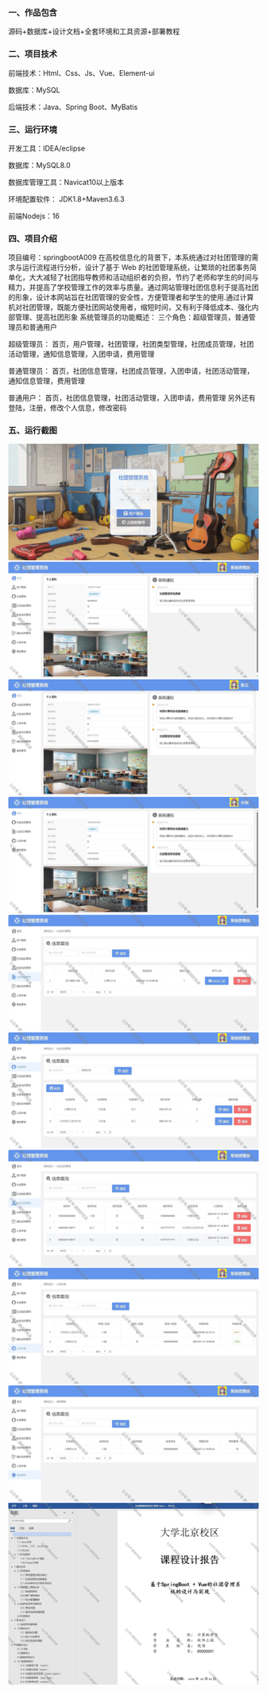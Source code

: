 
### 一、作品包含

源码+数据库+设计文档+全套环境和工具资源+部署教程

### 二、项目技术

前端技术：Html、Css、Js、Vue、Element-ui

数据库：MySQL

后端技术：Java、Spring Boot、MyBatis

### 三、运行环境

开发工具：IDEA/eclipse

数据库：MySQL8.0

数据库管理工具：Navicat10以上版本

环境配置软件： JDK1.8+Maven3.6.3

前端Nodejs：16

### 四、项目介绍

项目编号：springbootA009
在高校信息化的背景下，本系统通过对社团管理的需求与运行流程进行分析，设计了基于 Web 的社团管理系统，让繁琐的社团事务简单化，大大减轻了社团指导教师和活动组织者的负担，节约了老师和学生的时间与精力，并提高了学校管理工作的效率与质量。通过网站管理社团信息利于提高社团的形象，设计本网站旨在社团管理的安全性，方便管理者和学生的使用.通过计算机对社团管理，既能方便社团网站使用者，缩短时间，又有利于降低成本、强化内部管理、提高社团形象
系统管理员的功能概述：
三个角色：超级管理员，普通管理员和普通用户

超级管理员：
首页，用户管理，社团管理，社团类型管理，社团成员管理，社团活动管理，通知信息管理，入团申请，费用管理

普通管理员：
首页，社团信息管理，社团成员管理，入团申请，社团活动管理，通知信息管理，费用管理

普通用户：
首页，社团信息管理，社团活动管理，入团申请，费用管理
另外还有登陆，注册，修改个人信息，修改密码

### 五、运行截图

![1.png](./1.png)
![2.png](./2.png)
![3.png](./3.png)
![4.png](./4.png)
![5.png](./5.png)
![6.png](./6.png)
![7.png](./7.png)
![8.png](./8.png)
![9.png](./9.png)
![10.png](./10.png)
